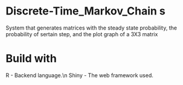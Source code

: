 # Discrete-Time_Markov_Chain s
System that generates matrices with the steady state probability, the probability of sertain step, and the plot graph of a 3X3 matrix

# Build with
R - Backend language.\n
Shiny - The web framework used.
